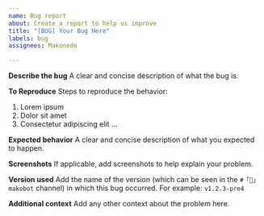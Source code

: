 ```yaml
---
name: Bug report
about: Create a report to help us improve
title: "[BUG] Your Bug Here"
labels: bug
assignees: Makonede

---
```


**Describe the bug**
A clear and concise description of what the bug is.

**To Reproduce**
Steps to reproduce the behavior:
1. Lorem ipsum
2. Dolor sit amet
3. Consectetur adipiscing elit
…

**Expected behavior**
A clear and concise description of what you expected to happen.

**Screenshots**
If applicable, add screenshots to help explain your problem.

**Version used**
Add the name of the version (which can be seen in the `#「🤖」makobot` channel) in which this bug occurred. For example: `v1.2.3-pre4`

**Additional context**
Add any other context about the problem here.
